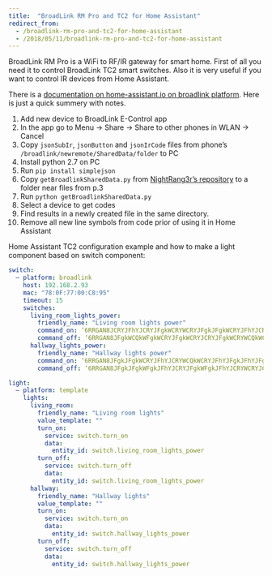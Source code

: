 ```yaml
---
title:  "BroadLink RM Pro and TC2 for Home Assistant"
redirect_from:
  - /broadlink-rm-pro-and-tc2-for-home-assistant
  - /2018/05/11/broadlink-rm-pro-and-tc2-for-home-assistant
---
```

BroadLink RM Pro is a WiFi to RF/IR gateway for smart home. First of all you need it to control BroadLink TC2 smart switches. Also it is very useful if you want to control IR devices from Home Assistant.

There is a [documentation on home-assistant.io on broadlink platform](https://www.home-assistant.io/components/switch.broadlink/). Here is just a quick summery with notes.

1. Add new device to BroadLink E-Control app
2. In the app go to Menu -> Share -> Share to other phones in WLAN -> Cancel
3. Copy `jsonSubIr`, `jsonButton` and `jsonIrCode` files from phone’s `/broadlink/newremote/SharedData/folder` to PC
4. Install python 2.7 on PC
5. Run `pip install simplejson`
6. Copy `getBroadlinkSharedData.py` from [NightRang3r’s repository](https://github.com/NightRang3r/Broadlink-e-control-db-dump) to a folder near files from p.3
7. Run `python getBroadlinkSharedData.py`
8. Select a device to get codes
9. Find results in a newly created file in the same directory.
10. Remove all new line symbols from code prior of using it in Home Assistant

Home Assistant TC2 configuration example and how to make a light component based on switch component:

```yaml
switch:
  – platform: broadlink
    host: 192.168.2.93
    mac: "78:0F:77:00:C8:95"
    timeout: 15
    switches:
      living_room_lights_power:
        friendly_name: "Living room lights power"
        command_on: ‘6RRGAN8JCRYJFhYJCRYJFgkWCRYWCRYJFgkJFgkWCRYJFhYJCRYJFgkWFgkWCRYJFgkWCQkWFgkWCQkWCRYJFgkWFgkJFgkAAUg=’
        command_off: ‘6RRGAN8JFgkWCQkWFgkWCRYJFgkWCRYJCRYJFgkWCRYWCQkWCRYWCRYJCRYWCQkWCRYJFgkWFgkWCRYJCRYJFhYJCRYJFgkAAUg=’
      hallway_lights_power:
        friendly_name: "Hallway lights power"
        command_on: ‘6RRGAN8JFgkJFgkWCRYJFhYJCRYWCQkWCRYJFhYJFgkJFhYJFgkJFhYJCRYJFhYJFgkJFhYJFgkWCQkWFgkJFhYJCRYJFgkAAUg=’
        command_off: ‘6RRGAN8JFgkJFgkWFgkJFhYJCRYJFgkWFgkJFhYJCRYWCRYJCRYWCQkWFgkWCRYJCRYWCQkWCRYJFgkWCRYWCRYJFgkWCQkAAUg=’

light:
  – platform: template
    lights:
      living_room:
        friendly_name: "Living room lights"
        value_template: ""
        turn_on:
          service: switch.turn_on
          data:
            entity_id: switch.living_room_lights_power
        turn_off:
          service: switch.turn_off
          data:
            entity_id: switch.living_room_lights_power
      hallway:
        friendly_name: "Hallway lights"
        value_template: ""
        turn_on:
          service: switch.turn_on
          data:
            entity_id: switch.hallway_lights_power
        turn_off:
          service: switch.turn_off
          data:
            entity_id: switch.hallway_lights_power
```